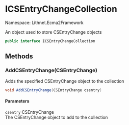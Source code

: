 # ICSEntryChangeCollection

Namespace: Lithnet.Ecma2Framework

An object used to store CSEntryChange objects

```csharp
public interface ICSEntryChangeCollection
```

## Methods

### **AddCSEntryChange(CSEntryChange)**

Adds the specified CSEntryChange object to the collection

```csharp
void AddCSEntryChange(CSEntryChange csentry)
```

#### Parameters

`csentry` CSEntryChange<br>
The CSEntryChange object to add to the collection
